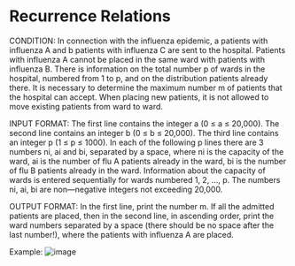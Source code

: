# Recurrence Relations
CONDITION: In connection with the influenza epidemic, a patients with influenza A and b patients with influenza C are sent to the hospital. Patients with influenza A cannot be placed in the same ward with patients with influenza B. There is information on the total number p of wards in the hospital, numbered from 1 to p, and on the distribution patients already there. It is necessary to determine the maximum number m of patients that the hospital can accept. When placing new patients, it is not allowed to move existing patients from ward to ward.

INPUT FORMAT:
The first line contains the integer a (0 ≤ a ≤ 20,000). The second line contains an integer b (0 ≤ b ≤ 20,000). The third line contains an integer p (1 ≤ p ≤ 1000). In each of the following p lines there are 3 numbers ni, ai and bi, separated by a space, where ni is the capacity of the ward, ai is the number of flu A patients already in the ward, bi is the number of flu B patients already in the ward. Information about the capacity of wards is entered sequentially for wards numbered 1, 2, ..., p. The numbers ni, ai, bi are non—negative integers not exceeding 20,000.

OUTPUT FORMAT:
In the first line, print the number m. If all the admitted patients are placed, then in the second line, in ascending order, print the ward numbers separated by a space (there should be no space after the last number!), where the patients with influenza A are placed.

Example:
![image](https://user-images.githubusercontent.com/102251036/169134725-ab55d1f4-98ef-4d9e-8ae5-9adbe00a3aee.png)
